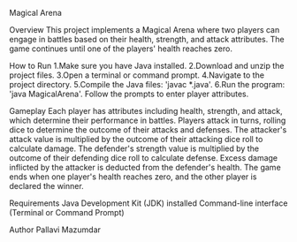 Magical Arena

Overview
This project implements a Magical Arena where two players can engage in battles based on their health, strength, and attack attributes. The game continues until one of the players' health reaches zero.

How to Run
1.Make sure you have Java installed.
2.Download and unzip the project files.
3.Open a terminal or command prompt.
4.Navigate to the project directory.
5.Compile the Java files: 'javac *.java'.
6.Run the program: 'java MagicalArena'.
Follow the prompts to enter player attributes.

Gameplay
Each player has attributes including health, strength, and attack, which determine their performance in battles.
Players attack in turns, rolling dice to determine the outcome of their attacks and defenses.
The attacker's attack value is multiplied by the outcome of their attacking dice roll to calculate damage.
The defender's strength value is multiplied by the outcome of their defending dice roll to calculate defense.
Excess damage inflicted by the attacker is deducted from the defender's health.
The game ends when one player's health reaches zero, and the other player is declared the winner.

Requirements
Java Development Kit (JDK) installed
Command-line interface (Terminal or Command Prompt)


Author
Pallavi Mazumdar
